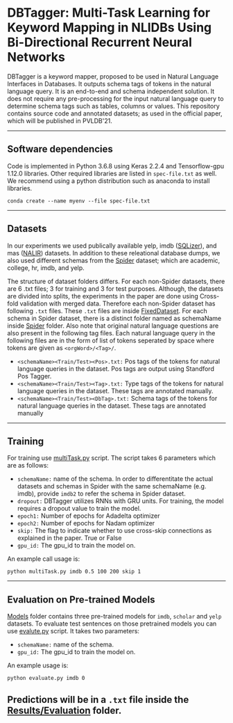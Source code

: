 # DBTagger: Multi-Task Learning for Keyword Mapping in NLIDBs Using Bi-Directional Recurrent Neural Networks

DBTagger is a keyword mapper, proposed to be used in Natural Language Interfaces in Databases. It outputs schema tags of tokens in the natural language query. It is an end-to-end and schema independent solution. It does not require any pre-processing for the input natural language query to determine schema tags such as tables, columns or values. This repository contains source code and annotated datasets; as used in the official paper, which will be published in PVLDB'21.

--------

## Software dependencies
Code is implemented in Python 3.6.8 using Keras 2.2.4 and Tensorflow-gpu 1.12.0 libraries. Other required libraries are listed in `spec-file.txt` as well. We recommend using a python distribution such as anaconda to install libraries.

```
conda create --name myenv --file spec-file.txt
```
--------
## Datasets
In our experiments we used publically available yelp, imdb ([SQLizer](https://dl.acm.org/doi/10.1145/3133887)), and mas ([NALIR](https://dl.acm.org/doi/10.14778/2735461.2735468)) datasets. In addition to these releational database dumps, we also used different schemas from the [Spider](https://yale-lily.github.io/spider) dataset; which are academic, college, hr, imdb, and yelp. 

The structure of dataset folders differs. For each non-Spider datasets, there are 6 .txt files; 3 for training and 3 for test purposes. Although, the datasets are divided into splits, the experiments in the paper are done using Cross-fold validation with merged data. Therefore each non-Spider dataset has following `.txt` files. These `.txt` files are inside [FixedDataset](https://github.com/arifusta/DBTagger/tree/main/FixedDataset). For each schema in Spider dataset, there is a distinct folder named as schemaName inside [Spider](https://github.com/arifusta/DBTagger/tree/main/FixedDataset/Spider) folder. Also note that original natural language questions are also present in the following tag files. Each natural language query in the following files are in the form of list of tokens seperated by space where tokens are given as `<orgWord>/<Tag>/`.
    
- `<schemaName><Train/Test><Pos>.txt:` Pos tags of the tokens for natural language queries in the dataset. Pos tags are output using Standford Pos Tagger. 
- `<schemaName><Train/Test><Tag>.txt:` Type tags of the tokens for natural language queries in the dataset. These tags are annotated manually.
- `<schemaName><Train/Test><DbTag>.txt:` Schema tags of the tokens for natural language queries in the dataset. These tags are annotated manually

--------
## Training
For training use [multiTask.py](multiTask.py) script. The script takes 6 parameters which are as follows:
- `schemaName:` name of the schema. In order to differentitate the actual datasets and schemas in Spider with the same schemaName (e.g. imdb), provide `imdb2` to refer the schema in Spider dataset.
- `dropout:` DBTagger utilizes RNNs with GRU units. For training, the model requires a dropout value to train the model.
- `epoch1:` Number of epochs for Adadelta optimizer
- `epoch2:` Number of epochs for Nadam optimizer
- `skip:` The flag to indicate whether to use cross-skip connections as explained in the paper. True or False
- `gpu_id:` The gpu_id to train the model on.

An example call usage is:
```
python multiTask.py imdb 0.5 100 200 skip 1
```

--------
## Evaluation on Pre-trained Models
[Models](https://github.com/arifusta/DBTagger/tree/main/Models) folder contains three pre-trained models for `imdb`, `scholar` and `yelp` datasets. To evaluate test sentences on those pretrained models you can use [evalute.py](evaluate.py) script. It takes two parameters:
- `schemaName:` name of the schema.
- `gpu_id:` The gpu_id to train the model on.

An example usage is:
```
python evaluate.py imdb 0
```

Predictions will be in a `.txt` file inside the [Results/Evaluation](https://github.com/arifusta/DBTagger/tree/main/Results/Evaluation) folder.
--------